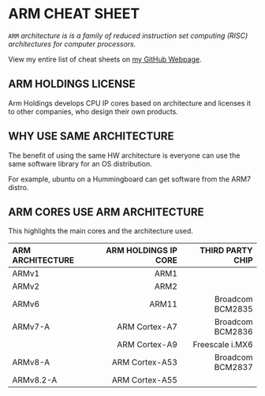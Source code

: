 # ARM CHEAT SHEET

`ARM` _architecture is is a family of reduced instruction
set computing (RISC) architectures for computer processors._

View my entire list of cheat sheets on
[my GitHub Webpage](https://jeffdecola.github.io/my-cheat-sheets/).

## ARM HOLDINGS LICENSE

Arm Holdings develops CPU IP cores based on architecture
and licenses it to other companies, who design their own products.

## WHY USE SAME ARCHITECTURE

The benefit of using the same HW architecture is
everyone can use the same software library for an OS distribution.

For example, ubuntu on a Hummingboard can get software from
the ARM7 distro.

## ARM CORES USE ARM ARCHITECTURE

This highlights the main cores and the architecture used.

| ARM ARCHITECTURE |      ARM HOLDINGS IP CORE |       THIRD PARTY CHIP |
|:-----------------|--------------------------:|-----------------------:|
| ARMv1            |                      ARM1 |                        |
| ARMv2            |                      ARM2 |                        |
| ARMv6            |                     ARM11 |       Broadcom BCM2835 |
| ARMv7-A          |             ARM Cortex-A7 |       Broadcom BCM2836 |
|                  |             ARM Cortex-A9 |        Freescale i.MX6 |
| ARMv8-A          |            ARM Cortex-A53 |       Broadcom BCM2837 |
| ARMv8.2-A        |            ARM Cortex-A55 |                        |


